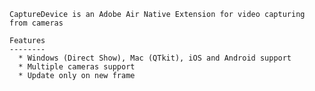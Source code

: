     
	CaptureDevice is an Adobe Air Native Extension for video capturing from cameras
	
	Features
	--------
	  * Windows (Direct Show), Mac (QTkit), iOS and Android support
	  * Multiple cameras support
	  * Update only on new frame
	  